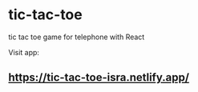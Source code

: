 # tic-tac-toe
tic tac toe game for telephone with React 

Visit app:
## https://tic-tac-toe-isra.netlify.app/
